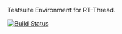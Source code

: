 Testsuite Environment for RT-Thread.

[![Build Status](https://travis-ci.org/RT-Thread/te.svg)](https://travis-ci.org/RT-Thread/te)

